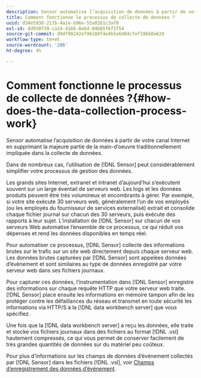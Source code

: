 ```yaml
---
description: Sensor automatise l’acquisition de données à partir de votre canal Internet en supprimant la majeure partie de la main-d’oeuvre traditionnellement impliquée dans la collecte de données.
title: Comment fonctionne le processus de collecte de données ?
uuid: d34e5938-217b-4a1e-b96e-55a02b1c3af0
exl-id: dd930739-ca24-4166-8ebd-84b65f6f3754
source-git-commit: d9df90242ef96188f4e4b5e6d04cfef196b0a628
workflow-type: tm+mt
source-wordcount: '286'
ht-degree: 4%

---
```


# Comment fonctionne le processus de collecte de données ?{#how-does-the-data-collection-process-work}

Sensor automatise l’acquisition de données à partir de votre canal Internet en supprimant la majeure partie de la main-d’oeuvre traditionnellement impliquée dans la collecte de données.

Dans de nombreux cas, l’utilisation de [!DNL Sensor] peut considérablement simplifier votre processus de gestion des données.

Les grands sites Internet, extranet et intranet d’aujourd’hui s’exécutent souvent sur un large éventail de serveurs web. Les logs et les données produits peuvent être très volumineux et encombrants à gérer. Par exemple, si votre site exécute 30 serveurs web, généralement l’un de vos employés (ou les employés du fournisseur de services externalisé) extrait et consolide chaque fichier journal sur chacun des 30 serveurs, puis exécute des rapports à leur sujet. L’installation de [!DNL Sensor] sur chacun de vos serveurs Web automatise l’ensemble de ce processus, ce qui réduit vos dépenses et rend les données disponibles en temps réel.

Pour automatiser ce processus, [!DNL Sensor] collecte des informations brutes sur le trafic sur un site web directement depuis chaque serveur web. Les données brutes capturées par [!DNL Sensor] sont appelées données d’événement et sont similaires au type de données enregistré par votre serveur web dans ses fichiers journaux.

Pour capturer ces données, l’instrumentation dans [!DNL Sensor] enregistre des informations sur chaque requête HTTP que votre serveur web traite. [!DNL Sensor] place ensuite les informations en mémoire tampon afin de les protéger contre les défaillances du réseau et transmet en toute sécurité les informations via HTTP/S à la  [!DNL data workbench server] que vous spécifiez.

Une fois que la [!DNL data workbench server] a reçu les données, elle traite et stocke vos fichiers journaux dans des fichiers au format [!DNL .vsl] hautement compressés, ce qui vous permet de conserver facilement de très grandes quantités de données sur du matériel peu coûteux.

Pour plus d’informations sur les champs de données d’événement collectés par [!DNL Sensor] dans les fichiers [!DNL .vsl], voir [Champs d’enregistrement des données d’événement](../../home/c-snsr-ovrvw/c-evnt-data-rcd-flds/c-evnt-data-rcd-flds.md#concept-ed2a8797cb5b4995b55ffd50a9f12a44).
